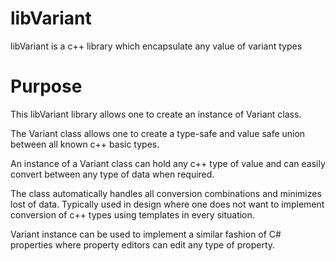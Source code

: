 # libVariant #
libVariant is a c++ library which encapsulate any value of variant types

# Purpose #
This libVariant library allows one to create an instance of Variant class.

The Variant class allows one to create a type-safe and value safe union between all known c++ basic types.

An instance of a Variant class can hold any c++ type of value and can easily convert between any type of data when required.

The class automatically handles all conversion combinations and minimizes lost of data. Typically used in design where one does not want to implement conversion of c++ types using templates in every situation.

Variant instance can be used to implement a similar fashion of C# properties where property editors can edit any type of property.
